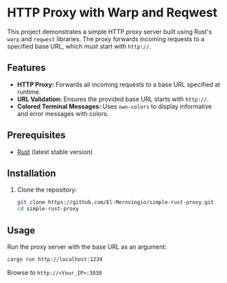 # HTTP Proxy with Warp and Reqwest

This project demonstrates a simple HTTP proxy server built using Rust's `warp` and `reqwest` libraries. The proxy forwards incoming requests to a specified base URL, which must start with `http://`.

## Features

- **HTTP Proxy:** Forwards all incoming requests to a base URL specified at runtime.
- **URL Validation:** Ensures the provided base URL starts with `http://`.
- **Colored Terminal Messages:** Uses `owo-colors` to display informative and error messages with colors.

## Prerequisites

- [Rust](https://www.rust-lang.org/tools/install) (latest stable version)

## Installation

1. Clone the repository:
    ```sh
    git clone https://github.com/El-Merovingio/simple-rust-proxy.git
    cd simple-rust-proxy
    ```

## Usage

Run the proxy server with the base URL as an argument:
```sh
cargo run http://localhost:1234
```

Browse to `http://<Your_IP>:3030` 

